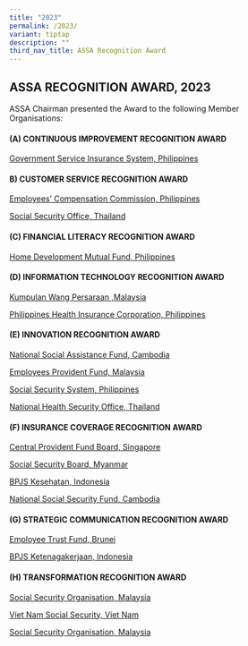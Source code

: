 ```yaml
---
title: "2023"
permalink: /2023/
variant: tiptap
description: ""
third_nav_title: ASSA Recognition Award
---
```

<h2>ASSA RECOGNITION AWARD, 2023</h2>
<p>ASSA Chairman presented the Award to the following Member Organisations:</p>
<h4>(A) CONTINUOUS IMPROVEMENT RECOGNITION AWARD</h4>
<p><a href="/files/ASSA Recognition Award/2023/Philippines_GSIS_GSIS_Diwa.pdf" rel="noopener noreferrer nofollow" target="_blank">Government Service Insurance System, Philippines</a>
</p>
<p></p>
<h4>B) CUSTOMER SERVICE RECOGNITION AWARD</h4>
<p><a href="/files/ASSA Recognition Award/2023/Philippines_ECC_PAGBANGON__The_Rise_.pdf" rel="noopener noreferrer nofollow" target="_blank">Employees’ Compensation Commission, Philippines</a>
</p>
<p><a href="/files/ASSA Recognition Award/2023/Thailand_SSO_The_Development_of_Medical_Services_for_Elevating_the_Well_being_of_the_SSO_s_Insured_Persons.pdf" rel="noopener noreferrer nofollow" target="_blank">Social Security Office, Thailand</a>
</p>
<p></p>
<h4>(C) FINANCIAL LITERACY RECOGNITION AWARD</h4>
<p><a href="/files/ASSA Recognition Award/2023/Philippines_Pag_IBIG_Fund_The_Lingkod_PAG_IBIG_on_Wheels__LPOW_.pdf" rel="noopener noreferrer nofollow" target="_blank">Home Development Mutual Fund, Philippines</a>
</p>
<p></p>
<h4>(D) INFORMATION TECHNOLOGY RECOGNITION AWARD</h4>
<p><a href="/files/ASSA Recognition Award/2023/Malaysia_KWAP_TESSA___Automating_Pension_Services.pdf" rel="noopener noreferrer nofollow" target="_blank">Kumpulan Wang Persaraan ,Malaysia</a>
</p>
<p><a href="/files/ASSA Recognition Award/2023/Philippines_PhilHealth_Integrated_Accounts_Information_Management_System__IAIMS_.pdf" rel="noopener noreferrer nofollow" target="_blank">Philippines Health Insurance Corporation, Philippines</a>
</p>
<p></p>
<h4>(E) INNOVATION RECOGNITION AWARD</h4>
<p><a href="/files/ASSA Recognition Award/2023/Cambodia_NSAF_Social_Protection_for_All_Stages_of_Life___The_Cambodia_Family_Package_s_Innovative_Approach.pdf" rel="noopener noreferrer nofollow" target="_blank">National Social Assistance Fund, Cambodia</a>
</p>
<p><a href="/files/ASSA Recognition Award/2023/Malaysia_EPF_Belanjawanku_App.pdf" rel="noopener noreferrer nofollow" target="_blank">Employees Provident Fund, Malaysia</a>
</p>
<p><a href="/files/ASSA Recognition Award/2023/Philippines_SSS_E_center_Sa_Barangay.pdf" rel="noopener noreferrer nofollow" target="_blank">Social Security System, Philippines</a>
</p>
<p><a href="/files/ASSA Recognition Award/2023/Thailand_NHSO_Innovation__improve_convenience_and_increase_healthcare_access.pdf" rel="noopener noreferrer nofollow" target="_blank">National Health Security Office, Thailand</a>
</p>
<p></p>
<h4>(F) INSURANCE COVERAGE RECOGNITION AWARD</h4>
<p><a href="/files/ASSA Recognition Award/2023/Singapore_CPFB_Proactive_Help_for_Citizens_with_Caregiving_Needs.pdf" rel="noopener noreferrer nofollow" target="_blank">Central Provident Fund Board, Singapore</a>
</p>
<p><a href="/files/ASSA Recognition Award/2023/Myanmar_SSB_Extension_of_Social_Security_Coverage_in_Myanmar.pdf" rel="noopener noreferrer nofollow" target="_blank">Social Security Board, Myanmar</a>
</p>
<p><a href="/files/ASSA Recognition Award/2023/Indonesia_BPJS_Kesehatan_Assessment_of_Informal_Workers__Compliance_with_The_National_Health_Insurance_Contribution_Payment.pdf" rel="noopener noreferrer nofollow" target="_blank">BPJS Kesehatan, Indonesia</a>
</p>
<p><a href="/files/ASSA Recognition Award/2023/Cambodia_NSSF_Voluntary_Health_Care_Scheme_for_the_Self_employed_and_the_Dependents.pdf" rel="noopener noreferrer nofollow" target="_blank">National Social Security Fund, Cambodia</a>
</p>
<p></p>
<p></p>
<h4>(G) STRATEGIC COMMUNICATION RECOGNITION AWARD</h4>
<p><a href="/files/ASSA Recognition Award/2023/Brunei_Darussalam_ETF_Empowering_Retirement_Planning_for_the_Silver_Generation.pdf" rel="noopener noreferrer nofollow" target="_blank">Employee Trust Fund, Brunei</a>
</p>
<p><a href="/files/ASSA Recognition Award/2023/Indonesia_BPJS_Ketenagakerjaan_Kerja_Keras_Bebas_Cemas___A_Grand_Communication_Campaign.pdf" rel="noopener noreferrer nofollow" target="_blank">BPJS Ketenagakerjaan, Indonesia</a>
</p>
<p></p>
<h4>(H) TRANSFORMATION RECOGNITION AWARD</h4>
<p><a href="/files/ASSA Recognition Award/2023/Malaysia_PERKESO_Disability_Management_Rating_System___Traffic_Light_Classification_System.pdf" rel="noopener noreferrer nofollow" target="_blank">Social Security Organisation, Malaysia</a>
</p>
<p><a href="/files/ASSA Recognition Award/2023/Viet_Nam_VSS_Restructuring_the_operational_processes_to_meet_the_requirements_for_administrative_procedures_settlement.pdf" rel="noopener noreferrer nofollow" target="_blank">Viet Nam Social Security, Viet Nam</a>
</p>
<p></p>
<p><a href="/files/ASSA%20Recognition%20Award/2021/Social%20Security%20Organisation%20-%20Malaysia.pdf" rel="noopener noreferrer nofollow" target="_blank">Social Security Organisation, Malaysia</a>
</p>